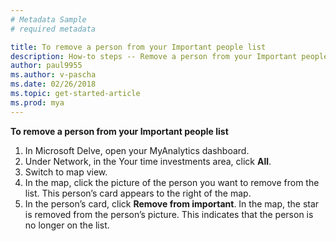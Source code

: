 ```yaml
---
# Metadata Sample
# required metadata

title: To remove a person from your Important people list
description: How-to steps -- Remove a person from your Important people list. 
author: paul9955
ms.author: v-pascha
ms.date: 02/26/2018
ms.topic: get-started-article
ms.prod: mya
---
```


**To remove a person from your Important people list**
1. In Microsoft Delve, open your MyAnalytics dashboard.  
2. Under Network, in the Your time investments area, click **All**.  
3. Switch to map view.  
4. In the map, click the picture of the person you want to remove from the list. This person’s card appears to the right of the map. 
5. In the person’s card, click **Remove from important**. In the map, the star is removed from the person’s picture. This indicates that the person is no longer on the list.  